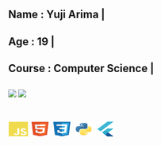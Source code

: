 ## Name : Yuji Arima |
## Age : 19 |
## Course : Computer Science |

##

<div style="display: inline_block"> 
  <img height="180em" src="https://github-readme-stats.vercel.app/api?username=yujiarima17&show_icons=true&theme=midnight-purple"/>
<img height="180em" src="https://github-readme-stats.vercel.app/api/top-langs/?username=yujiarima17&layout=compact&theme=midnight-purple"/>
</div>

##

<div style="display: inline_block"><br>
  <img align="center" alt="Rafa-Js" height="30" width="40" src="https://raw.githubusercontent.com/devicons/devicon/master/icons/javascript/javascript-plain.svg">
  <img align="center" alt="" height="30" width="40" src="https://raw.githubusercontent.com/devicons/devicon/master/icons/html5/html5-original.svg">
  <img align="center" alt="" height="30" width="40" src="https://raw.githubusercontent.com/devicons/devicon/master/icons/css3/css3-original.svg">
  <img align="center" alt="" height="30" width="40" src="https://raw.githubusercontent.com/devicons/devicon/master/icons/python/python-original.svg">
  <img align="center" alt="" height="30" width="40" src="https://raw.githubusercontent.com/devicons/devicon/master/icons/flutter/flutter-original.svg">

</div>

